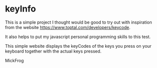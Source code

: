 # keyInfo
This is a simple project I thought would be good to try out with inspiration
from the website https://www.toptal.com/developers/keycode.

It also helps to put my javascript personal programming skills to this test.

This simple website displays the keyCodes of the keys you press on your keyboard together with the actual keys pressed.

MickFrog
